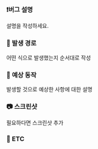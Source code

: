 ### ❗버그 설명
설명을 작성하세요.

### 📜 발생 경로
어떤 식으로 발생했는지 순서대로 작성

### 🤔 예상 동작
발생할 것으로 예상한 사항에 대한 설명

### 📷 스크린샷
필요하다면 스크린샷 추가

### 🚩 ETC